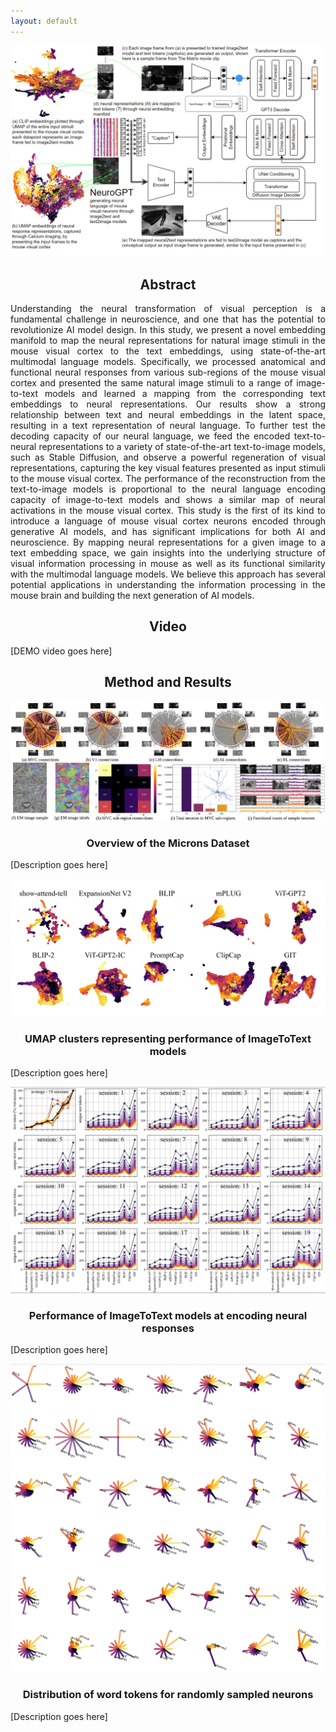 ```yaml
---
layout: default
---
```


![block_diagram](assets/images/block_diagram.PNG)

<h2 style="text-align: center;">Abstract</h2>
<p style="text-align: justify">Understanding the neural transformation of visual perception is a fundamental challenge in neuroscience, and one that has the potential to revolutionize AI model design. In this study, we present a novel embedding manifold to map the neural representations for natural image stimuli in the mouse visual cortex to the text embeddings, using state-of-the-art multimodal language models. Specifically, we processed anatomical and functional neural responses from various sub-regions of the mouse visual cortex and presented the same natural image stimuli to a range of image-to-text models and learned a mapping from the corresponding text embeddings to neural representations. Our results show a strong relationship between text and neural embeddings in the latent space, resulting in a text representation of neural language. To further test the decoding capacity of our neural language, we feed the encoded text-to-neural representations to a variety of state-of-the-art text-to-image models, such as Stable Diffusion, and observe a powerful regeneration of visual representations, capturing the key visual features presented as input stimuli to the mouse visual cortex. The performance of the reconstruction from the text-to-image models is proportional to the neural language encoding capacity of image-to-text models and shows a similar map of neural activations in the mouse visual cortex. This study is the first of its kind to introduce a language of mouse visual cortex neurons encoded through generative AI models, and has significant implications for both AI and neuroscience. By mapping neural representations for a given image to a text embedding space, we gain insights into the underlying structure of visual information processing in mouse as well as its functional similarity with the multimodal language models. We believe this approach has several potential applications in understanding the information processing in the mouse brain and building the next generation of AI models.</p>

<h2 style="text-align: center;">Video</h2>
<p style="text-align: justify">[DEMO video goes here]</p>

<h2 style="text-align: center;">Method and Results</h2>

![grand_figure](assets/images/grand_figure.PNG)
<h3 style="text-align: center">Overview of the Microns Dataset</h3>
<p style="text-align: justify">[Description goes here]</p>


![clusters](assets/images/clusters.PNG)
<h3 style="text-align: center">UMAP clusters representing performance of ImageToText models</h3>
<p style="text-align: justify">[Description goes here]</p>


![text2neural](assets/images/text2neural.PNG)
<h3 style="text-align: center">Performance of ImageToText models at encoding neural responses</h3>
<p style="text-align: justify">[Description goes here]</p>


![text2neural2](assets/images/text2neural2.PNG)
<h3 style="text-align: center">Distribution of word tokens for randomly sampled neurons</h3>
<p style="text-align: justify">[Description goes here]</p>

<!-- <script type="text/javascript" src="https://viewer.diagrams.net/js/viewer-static.min.js"></script> -->